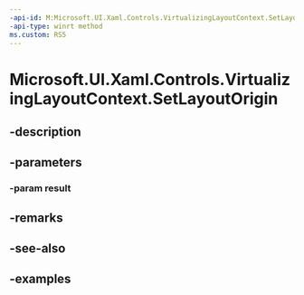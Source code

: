 ```yaml
---
-api-id: M:Microsoft.UI.Xaml.Controls.VirtualizingLayoutContext.SetLayoutOrigin(Windows.Foundation.Point)
-api-type: winrt method
ms.custom: RS5
---
```


<!-- Method syntax.
public void VirtualizingLayoutContext.SetLayoutOrigin(Point result)
-->

# Microsoft.UI.Xaml.Controls.VirtualizingLayoutContext.SetLayoutOrigin

## -description

## -parameters
### -param result

## -remarks

## -see-also

## -examples

